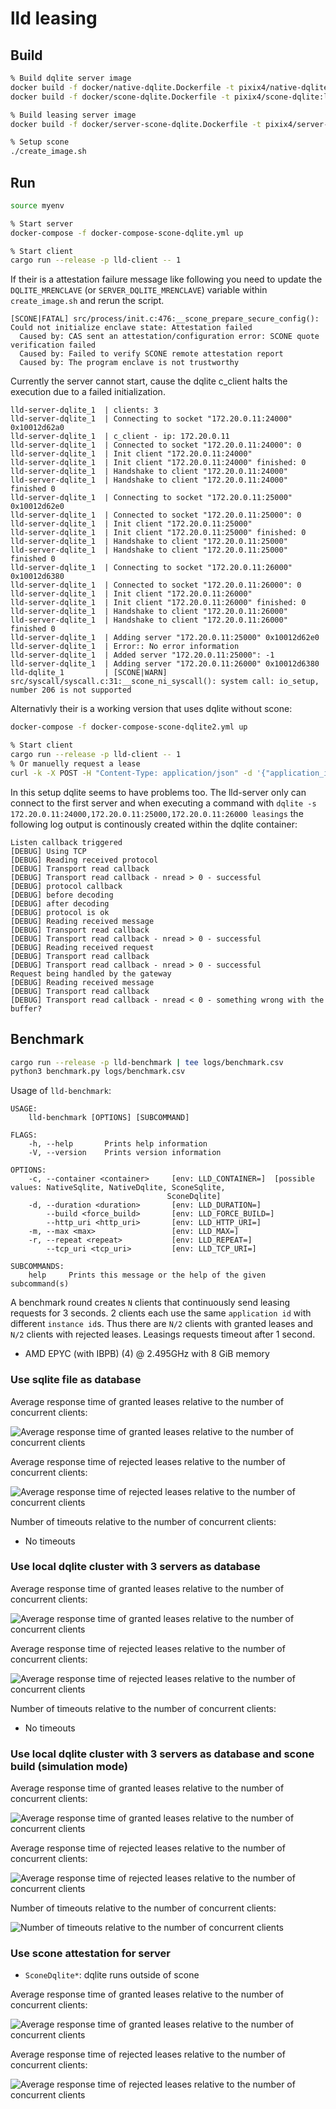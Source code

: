 # lld leasing

## Build

```bash
% Build dqlite server image
docker build -f docker/native-dqlite.Dockerfile -t pixix4/native-dqlite:latest .
docker build -f docker/scone-dqlite.Dockerfile -t pixix4/scone-dqlite:latest .

% Build leasing server image
docker build -f docker/server-scone-dqlite.Dockerfile -t pixix4/server-scone-dqlite:latest .

% Setup scone
./create_image.sh
```

## Run

```bash
source myenv

% Start server
docker-compose -f docker-compose-scone-dqlite.yml up

% Start client
cargo run --release -p lld-client -- 1
```

If their is a attestation failure message like following you need to update the `DQLITE_MRENCLAVE` (or `SERVER_DQLITE_MRENCLAVE`) variable within `create_image.sh` and rerun the script.
```
[SCONE|FATAL] src/process/init.c:476:__scone_prepare_secure_config(): Could not initialize enclave state: Attestation failed
  Caused by: CAS sent an attestation/configuration error: SCONE quote verification failed
  Caused by: Failed to verify SCONE remote attestation report
  Caused by: The program enclave is not trustworthy
```

Currently the server cannot start, cause the dqlite c_client halts the execution due to a failed initialization.

```
lld-server-dqlite_1  | clients: 3
lld-server-dqlite_1  | Connecting to socket "172.20.0.11:24000" 0x10012d62a0
lld-server-dqlite_1  | c_client - ip: 172.20.0.11
lld-server-dqlite_1  | Connected to socket "172.20.0.11:24000": 0
lld-server-dqlite_1  | Init client "172.20.0.11:24000"
lld-server-dqlite_1  | Init client "172.20.0.11:24000" finished: 0
lld-server-dqlite_1  | Handshake to client "172.20.0.11:24000"
lld-server-dqlite_1  | Handshake to client "172.20.0.11:24000" finished 0
lld-server-dqlite_1  | Connecting to socket "172.20.0.11:25000" 0x10012d62e0
lld-server-dqlite_1  | Connected to socket "172.20.0.11:25000": 0
lld-server-dqlite_1  | Init client "172.20.0.11:25000"
lld-server-dqlite_1  | Init client "172.20.0.11:25000" finished: 0
lld-server-dqlite_1  | Handshake to client "172.20.0.11:25000"
lld-server-dqlite_1  | Handshake to client "172.20.0.11:25000" finished 0
lld-server-dqlite_1  | Connecting to socket "172.20.0.11:26000" 0x10012d6380
lld-server-dqlite_1  | Connected to socket "172.20.0.11:26000": 0
lld-server-dqlite_1  | Init client "172.20.0.11:26000"
lld-server-dqlite_1  | Init client "172.20.0.11:26000" finished: 0
lld-server-dqlite_1  | Handshake to client "172.20.0.11:26000"
lld-server-dqlite_1  | Handshake to client "172.20.0.11:26000" finished 0
lld-server-dqlite_1  | Adding server "172.20.0.11:25000" 0x10012d62e0
lld-server-dqlite_1  | Error:: No error information
lld-server-dqlite_1  | Added server "172.20.0.11:25000": -1
lld-server-dqlite_1  | Adding server "172.20.0.11:26000" 0x10012d6380
lld-dqlite_1         | [SCONE|WARN] src/syscall/syscall.c:31:__scone_ni_syscall(): system call: io_setup, number 206 is not supported
```

Alternativly their is  a working version that uses dqlite without scone:

```bash
docker-compose -f docker-compose-scone-dqlite2.yml up

% Start client
cargo run --release -p lld-client -- 1
% Or manuelly request a lease
curl -k -X POST -H "Content-Type: application/json" -d '{"application_id": "1", "instance_id": "1", "duration": 5000}' https://localhost:3030/request
```

In this setup dqlite seems to have problems too. The lld-server only can connect to the first server and when executing a command with `dqlite -s 172.20.0.11:24000,172.20.0.11:25000,172.20.0.11:26000 leasings` the following log output is continously created within the dqlite container:

```
Listen callback triggered
[DEBUG] Using TCP
[DEBUG] Reading received protocol
[DEBUG] Transport read callback
[DEBUG] Transport read callback - nread > 0 - successful
[DEBUG] protocol callback
[DEBUG] before decoding
[DEBUG] after decoding
[DEBUG] protocol is ok
[DEBUG] Reading received message
[DEBUG] Transport read callback
[DEBUG] Transport read callback - nread > 0 - successful
[DEBUG] Reading received request
[DEBUG] Transport read callback
[DEBUG] Transport read callback - nread > 0 - successful
Request being handled by the gateway
[DEBUG] Reading received message
[DEBUG] Transport read callback
[DEBUG] Transport read callback - nread < 0 - something wrong with the buffer?
```

## Benchmark

```bash
cargo run --release -p lld-benchmark | tee logs/benchmark.csv
python3 benchmark.py logs/benchmark.csv
```

Usage of `lld-benchmark`:

```
USAGE:
    lld-benchmark [OPTIONS] [SUBCOMMAND]

FLAGS:
    -h, --help       Prints help information
    -V, --version    Prints version information

OPTIONS:
    -c, --container <container>     [env: LLD_CONTAINER=]  [possible values: NativeSqlite, NativeDqlite, SconeSqlite,
                                   SconeDqlite]
    -d, --duration <duration>       [env: LLD_DURATION=]
        --build <force_build>       [env: LLD_FORCE_BUILD=]
        --http_uri <http_uri>       [env: LLD_HTTP_URI=]
    -m, --max <max>                 [env: LLD_MAX=]
    -r, --repeat <repeat>           [env: LLD_REPEAT=]
        --tcp_uri <tcp_uri>         [env: LLD_TCP_URI=]

SUBCOMMANDS:
    help     Prints this message or the help of the given subcommand(s)
```

A benchmark round creates `N` clients that continuously send leasing requests for 3 seconds. 2 clients each use the same `application id` with different `instance id`s. Thus there are `N/2` clients with granted leases and `N/2` clients with rejected leases. Leasings requests timeout after 1 second.

- AMD EPYC (with IBPB) (4) @ 2.495GHz with 8 GiB memory

### Use sqlite file as database

Average response time of granted leases relative to the number of concurrent clients:

![Average response time of granted leases relative to the number of concurrent clients](benchmark/native-sqlite/response-time-granted.png "Average response time of granted leases relative to the number of concurrent clients")

Average response time of rejected leases relative to the number of concurrent clients:

![Average response time of rejected leases relative to the number of concurrent clients](benchmark/native-sqlite/response-time-rejected.png "Average response time of rejected leases relative to the number of concurrent clients")

Number of timeouts relative to the number of concurrent clients:

- No timeouts

### Use local dqlite cluster with 3 servers as database

Average response time of granted leases relative to the number of concurrent clients:

![Average response time of granted leases relative to the number of concurrent clients](benchmark/native-dqlite/response-time-granted.png "Average response time of granted leases relative to the number of concurrent clients")

Average response time of rejected leases relative to the number of concurrent clients:

![Average response time of rejected leases relative to the number of concurrent clients](benchmark/native-dqlite/response-time-rejected.png "Average response time of rejected leases relative to the number of concurrent clients")

Number of timeouts relative to the number of concurrent clients:

- No timeouts

### Use local dqlite cluster with 3 servers as database and scone build (simulation mode)

Average response time of granted leases relative to the number of concurrent clients:

![Average response time of granted leases relative to the number of concurrent clients](benchmark/scone-dqlite/response-time-granted.png "Average response time of granted leases relative to the number of concurrent clients")

Average response time of rejected leases relative to the number of concurrent clients:

![Average response time of rejected leases relative to the number of concurrent clients](benchmark/scone-dqlite/response-time-rejected.png "Average response time of rejected leases relative to the number of concurrent clients")

Number of timeouts relative to the number of concurrent clients:

![Number of timeouts relative to the number of concurrent clients](benchmark/scone-dqlite/response-count-timeout.png "Number of timeouts relative to the number of concurrent clients")

### Use scone attestation for server

- `SconeDqlite*`: dqlite runs outside of scone

Average response time of granted leases relative to the number of concurrent clients:

![Average response time of granted leases relative to the number of concurrent clients](benchmark/attestation/response-time-granted.png "Average response time of granted leases relative to the number of concurrent clients")

Average response time of rejected leases relative to the number of concurrent clients:

![Average response time of rejected leases relative to the number of concurrent clients](benchmark/attestation/response-time-rejected.png "Average response time of rejected leases relative to the number of concurrent clients")
